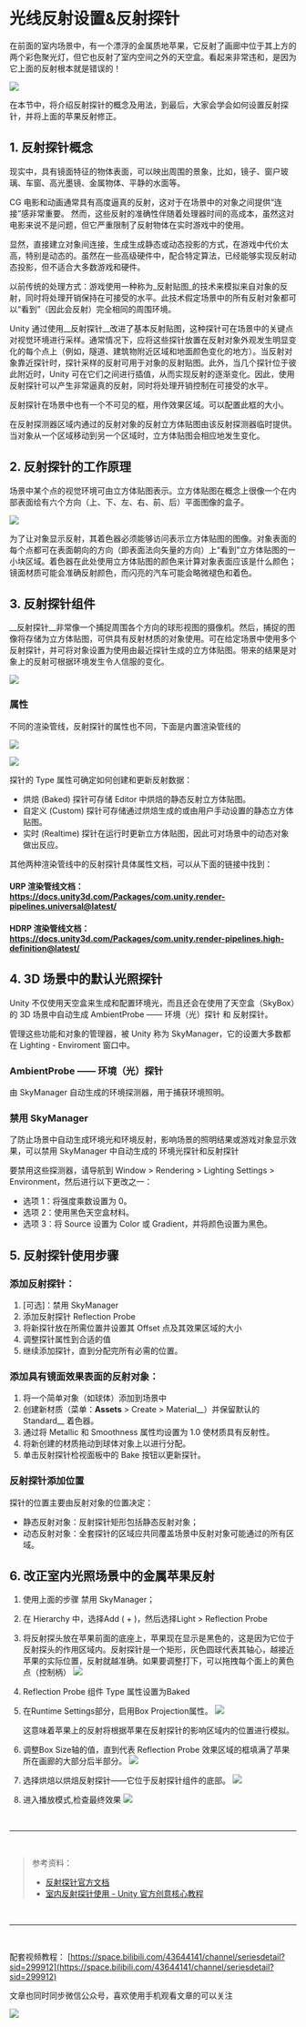 # 光线反射设置&反射探针

在前面的室内场景中，有一个漂浮的金属质地苹果，它反射了画廊中位于其上方的两个彩色聚光灯，但它也反射了室内空间之外的天空盒。看起来非常违和，是因为它上面的反射根本就是错误的！

![](../imgs/CC_Light_10.2.0_AppleReflection.png)

在本节中，将介绍反射探针的概念及用法，到最后，大家会学会如何设置反射探针，并将上面的苹果反射修正。

## 1. 反射探针概念

现实中，具有镜面特征的物体表面，可以映出周围的景象，比如，镜子、窗户玻璃、车窗、高光墨镜、金属物体、平静的水面等。

CG 电影和动画通常具有高度逼真的反射，这对于在场景中的对象之间提供“连接”感非常重要。 然而，这些反射的准确性伴随着处理器时间的高成本，虽然这对电影来说不是问题，但它严重限制了反射物体在实时游戏中的使用。

显然，直接建立对象间连接，生成生成静态或动态投影的方式，在游戏中代价太高，特别是动态的。虽然在一些高级硬件中，配合特定算法，已经能够实现反射动态投影，但不适合大多数游戏和硬件。

以前传统的处理方式：游戏使用一种称为_反射贴图_的技术来模拟来自对象的反射，同时将处理开销保持在可接受的水平。此技术假定场景中的所有反射对象都可以“看到”（因此会反射）完全相同的周围环境。

Unity 通过使用__反射探针__改进了基本反射贴图，这种探针可在场景中的关键点对视觉环境进行采样。通常情况下，应将这些探针放置在反射对象外观发生明显变化的每个点上（例如，隧道、建筑物附近区域和地面颜色变化的地方）。当反射对象靠近探针时，探针采样的反射可用于对象的反射贴图。此外，当几个探针位于彼此附近时，Unity 可在它们之间进行插值，从而实现反射的逐渐变化。因此，使用反射探针可以产生非常逼真的反射，同时将处理开销控制在可接受的水平。

反射探针在场景中也有一个不可见的框，用作效果区域。可以配置此框的大小。

在反射探测器区域内通过的反射对象的反射立方体贴图由该反射探测器临时提供。当对象从一个区域移动到另一个区域时，立方体贴图会相应地发生变化。

## 2. 反射探针的工作原理

场景中某个点的视觉环境可由立方体贴图表示。立方体贴图在概念上很像一个在内部表面绘有六个方向（上、下、左、右、前、后）平面图像的盒子。

![](../imgs/CubemapDiagram.svg)

为了让对象显示反射，其着色器必须能够访问表示立方体贴图的图像。对象表面的每个点都可在表面朝向的方向（即表面法向矢量的方向）上“看到”立方体贴图的一小块区域。着色器在此处使用立方体贴图的颜色来计算对象表面应该是什么颜色；镜面材质可能会准确反射颜色，而闪亮的汽车可能会略微褪色和着色。

## 3. 反射探针组件

__反射探针__非常像一个捕捉周围各个方向的球形视图的摄像机。然后，捕捉的图像将存储为立方体贴图，可供具有反射材质的对象使用。可在给定场景中使用多个反射探针，并可将对象设置为使用由最近探针生成的立方体贴图。带来的结果是对象上的反射可根据环境发生令人信服的变化。

![](../imgs/ReflectionProbeScene.jpg)

### 属性

不同的渲染管线，反射探针的属性也不同，下面是内置渲染管线的

![](../imgs/RefProbeInspector.png)

![](../imgs/ReflectionProbeProperties.png)

探针的 Type 属性可确定如何创建和更新反射数据：

* 烘焙 (Baked) 探针可存储 Editor 中烘焙的静态反射立方体贴图。
* 自定义 (Custom) 探针可存储通过烘焙生成的或由用户手动设置的静态立方体贴图。
* 实时 (Realtime) 探针在运行时更新立方体贴图，因此可对场景中的动态对象做出反应。

其他两种渲染管线中的反射探针具体属性文档，可以从下面的链接中找到：

#### URP 渲染管线文档：https://docs.unity3d.com/Packages/com.unity.render-pipelines.universal@latest/
#### HDRP 渲染管线文档：https://docs.unity3d.com/Packages/com.unity.render-pipelines.high-definition@latest/


## 4. 3D 场景中的默认光照探针

Unity 不仅使用天空盒来生成和配置环境光，而且还会在使用了天空盒（SkyBox）的 3D 场景中自动生成 AmbientProbe —— 环境（光）探针 和 反射探针。

管理这些功能和对象的管理器，被 Unity 称为 SkyManager，它的设置大多数都在 Lighting - Enviroment 窗口中。

### AmbientProbe —— 环境（光）探针

由 SkyManager 自动生成的环境探测器，用于捕获环境照明。

### 禁用 SkyManager

了防止场景中自动生成环境光和环境反射，影响场景的照明结果或游戏对象显示效果，可以禁用 SkyManager 中自动生成的 环境光探针和反射探针

要禁用这些探测器，请导航到 Window > Rendering > Lighting Settings > Environment，然后进行以下更改之一：

* 选项 1：将强度乘数设置为 0。
* 选项 2：使用黑色天空盒材料。
* 选项 3：将 Source 设置为 Color 或 Gradient，并将颜色设置为黑色。


## 5. 反射探针使用步骤

### 添加反射探针：

1. [可选]：禁用 SkyManager
2. 添加反射探针 Reflection Probe
3. 将新探针放在所需位置并设置其 Offset 点及其效果区域的大小
4. 调整探针属性到合适的值
5. 继续添加探针，直到分配完所有必需的位置。

### 添加具有镜面效果表面的反射对象：
1. 将一个简单对象（如球体）添加到场景中
2. 创建新材质（菜单：__Assets__ > Create > Material__）并保留默认的 Standard__ 着色器。
3. 通过将 Metallic 和 Smoothness 属性均设置为 1.0 使材质具有反射性。
4. 将新创建的材质拖动到球体对象上以进行分配。
5. 单击反射探针检视面板中的 Bake 按钮以更新探针。

### 反射探针添加位置

探针的位置主要由反射对象的位置决定：
* 静态反射对象：反射探针矩形包括静态反射对象；
* 动态反射对象：全套探针的区域应共同覆盖场景中反射对象可能通过的所有区域。

## 6. 改正室内光照场景中的金属苹果反射

1. 使用上面的步骤 禁用 SkyManager；
2. 在 Hierarchy 中，选择Add ( + )，然后选择Light > Reflection Probe
3. 将反射探头放在苹果前面的底座上，苹果现在显示是黑色的，这是因为它位于反射探头的作用区域内。反射探针是一个矩形，灰色圆球代表其轴心，越接近苹果的实际位置，反射就越准确。如果要调整打下，可以拖拽每个面上的黄色点（控制柄）
   ![](../imgs/reflectionProbe01.png)
4. Reflection Probe 组件 Type 属性设置为Baked 
5. 在Runtime Settings部分，启用Box Projection属性。 
   ![](../imgs/CC_Light_10.4.4_BoxProjection.png)
   
    这意味着苹果上的反射将根据苹果在反射探针的影响区域内的位置进行模拟。
6. 调整Box Size轴的值，直到代表 Reflection Probe 效果区域的框填满了苹果所在画廊的大部分后半部分。
    ![](../imgs/CC_Light_10.4.5_ReflectionProbeExample.png)
7. 选择烘焙以烘焙反射探针——它位于反射探针组件的底部。
   ![](../imgs/CC_Light_10.4.6_ReflectionProbeBake.png)
8. 进入播放模式,检查最终效果
   ![](../imgs/CC_Light_10.5.0_AppleReflection.PNG)

<br>
<hr>
<br>

> 参考资料：
>
> * [反射探针官方文档](https://docs.unity3d.com/cn/current/Manual/ReflectionProbes.html)
> * [室内反射探针使用 - Unity 官方创意核心教程](https://learn.unity.com/tutorial/improve-reflections-in-your-scene)

<br>
<hr>
<br>

配套视频教程：
[https://space.bilibili.com/43644141/channel/seriesdetail?sid=299912](https://space.bilibili.com/43644141/channel/seriesdetail?sid=299912)

文章也同时同步微信公众号，喜欢使用手机观看文章的可以关注

![](../imgs/微信公众号二维码.jpg)



